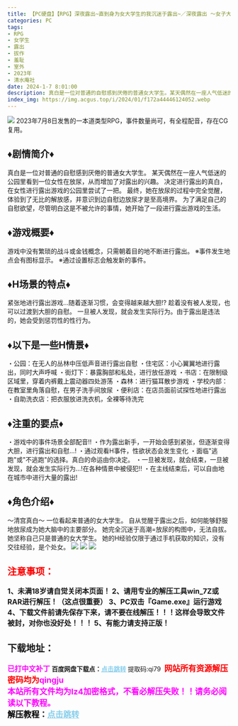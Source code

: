 ```yaml
---
title: 【PC硬盘】【RPG】深夜露出~直到身为女大学生的我沉迷于露出~／深夜露出 ～女子大生の私が露出にハマるまで～
categories: PC
tags:
- RPG
- 女学生
- 露出
- 拔作
- 羞耻
- 室外
- 2023年
- 清水庵社
date: 2024-1-7 8:01:00
description: 真白是一位对普通的自慰感到厌倦的普通女大学生。某天偶然在一座人气低迷的公园里看到一位女性在放尿，从而增加了对露出的兴趣。决定进行露出的真白，在女性进行露出游戏的公园里尝试了一把。最终，她在放尿的过程中完全觉醒，体验到了无比的解放感，并意识到边自慰边放尿才是至高境界。为了满足自己的自慰欲望，尽管明白这是不被允许的事情，她开始了一段进行露出游戏的生活。
index_img: https://img.acgus.top/i/2024/01/f172a44446124052.webp
---
```

![](https://img.acgus.top/i/2024/01/f172a44446124052.webp)
2023年7月8日发售的一本道类型RPG，事件数量尚可，有全程配音，存在CG复用。

## ♦剧情简介♦
真白是一位对普通的自慰感到厌倦的普通女大学生。
某天偶然在一座人气低迷的公园里看到一位女性在放尿，从而增加了对露出的兴趣。
决定进行露出的真白，在女性进行露出游戏的公园里尝试了一把。
最终，她在放尿的过程中完全觉醒，体验到了无比的解放感，并意识到边自慰边放尿才是至高境界。
为了满足自己的自慰欲望，尽管明白这是不被允许的事情，她开始了一段进行露出游戏的生活。

## ♦游戏概要♦
游戏中没有繁琐的战斗或金钱概念，只需朝着目的地不断进行露出。
※事件发生地点会有图标显示。
※通过设置标志会触发新的事件。

## ♦H场景的特点♦
紧张地进行露出游戏...随着逐渐习惯，会变得越来越大胆!?
趁着没有被人发现，也可以过渡到大胆的自慰。
一旦被人发现，就会发生实际行为。由于露出是违法的，她会受到惩罚性的性行为。

## ♦以下是一些H情景♦
・公园：在无人的丛林中压低声音进行露出自慰
・住宅区：小心翼翼地进行露出，同时大声呼喊
・街灯下：暴露胸部和私处，进行放任游戏
・书店：在限制级区域里，穿着内裤戴上震动器四处游荡
・森林：进行猫耳散步游戏
・学校内部：在教室里角落自慰，在男子洗手间放尿
・便利店：在店员面前试探性地进行露出
・自助洗衣店：把衣服放进洗衣机，全裸等待洗完

## ♦注重的要点♦
・游戏中的事件场景全部配音!!
・作为露出新手，一开始会感到紧张，但逐渐变得大胆，进行露出和自慰...!
・通过观看H事件，性欲状态会发生变化
・面临"逃跑"或"不逃跑"的选择。真白的命运由你决定。
・一旦被发现，就会结束，一旦被发现，就会发生实际行为...!在各种情景中被侵犯!!
・在主线结束后，可以自由地在城市中进行大量的露出!

## ♦角色介绍♦
～清宫真白～
一位看起来普通的女大学生。
自从觉醒于露出之后，如何能够舒服地放尿成为她大脑中的主要部分。
她完全沉迷于高潮=放尿的构图中，无法自拔。她坚称自己只是普通的女大学生。
她的H经验仅限于通过手机获取的知识，没有交往经验，是个处女。
![](https://img.acgus.top/i/2024/01/f2fb15cfdd124104.webp)
![](https://img.acgus.top/i/2024/01/1dcec5bda9124059.webp)
![](https://img.acgus.top/i/2024/01/7ee0cbfd9e124055.webp)





## <font color=#FF0000 >注意事项：</font>
<font size=3><b>1、未满18岁请自觉关闭本页面！
2、请用专业的解压工具win_7Z或RAR进行解压！（这点很重要）
3、PC双击『Game.exe』运行游戏
4、下载文件前请先保存下来，请不要在线解压！！！这样会导致文件被封，对你也没好处！！！
5、有能力请支持正版！</b></font>

## 下载地址：
<font color=#FF00FF size=3><b>已打中文补丁</b></font>
<b>百度网盘下载点：</b><a href="https://pan.baidu.com/s/1nm117m3opnBuZOu9WupAyw?pwd=qi79" style="color: #87CEEB;"><b>点击跳转</b></a> 提取码:qi79
<a style="padding: 0" href="https://post.qingju.org/AD/"><img style="max-width:100%" src="https://img.acgus.top/i/2024/07/478f689b8021d8d499ab43d21acf137a.gif" alt=""></a>
<b><font color=#FF0000 size=4>网站所有资源解压密码均为</b></font><b><font color=#FF00FF size=4>qingju</font><font color=#FF0000 ></font></b><br><b><font color=#FF00FF size=4>本站所有文件均为lz4加密格式，不看必解压失败！！请务必阅读以下教程。</b></font><br><b><font color=#000 size=4>解压教程：</b><a href="https://post.qingju.org/tutorial/000/" style="color: #87CEEB;"><b>点击跳转</b></a>